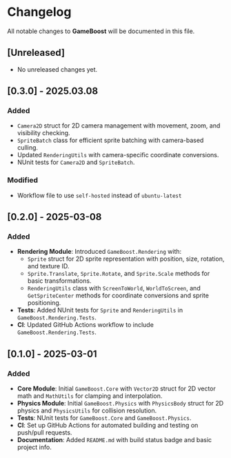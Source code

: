 # Changelog

All notable changes to **GameBoost** will be documented in this file.
## [Unreleased]

- No unreleased changes yet.

## [0.3.0] - 2025.03.08

### Added
- `Camera2D` struct for 2D camera management with movement, zoom, and visibility checking.
- `SpriteBatch` class for efficient sprite batching with camera-based culling.
- Updated `RenderingUtils` with camera-specific coordinate conversions.
- NUnit tests for `Camera2D` and `SpriteBatch`.

### Modified
- Workflow file to use `self-hosted` instead of `ubuntu-latest`

## [0.2.0] - 2025-03-08

### Added
- **Rendering Module**: Introduced `GameBoost.Rendering` with:
  - `Sprite` struct for 2D sprite representation with position, size, rotation, and texture ID.
  - `Sprite.Translate`, `Sprite.Rotate`, and `Sprite.Scale` methods for basic transformations.
  - `RenderingUtils` class with `ScreenToWorld`, `WorldToScreen`, and `GetSpriteCenter` methods for coordinate conversions and sprite positioning.
- **Tests**: Added NUnit tests for `Sprite` and `RenderingUtils` in `GameBoost.Rendering.Tests`.
- **CI**: Updated GitHub Actions workflow to include `GameBoost.Rendering.Tests`.

## [0.1.0] - 2025-03-01

### Added
- **Core Module**: Initial `GameBoost.Core` with `Vector2D` struct for 2D vector math and `MathUtils` for clamping and interpolation.
- **Physics Module**: Initial `GameBoost.Physics` with `PhysicsBody` struct for 2D physics and `PhysicsUtils` for collision resolution.
- **Tests**: NUnit tests for `GameBoost.Core` and `GameBoost.Physics`.
- **CI**: Set up GitHub Actions for automated building and testing on push/pull requests.
- **Documentation**: Added `README.md` with build status badge and basic project info.